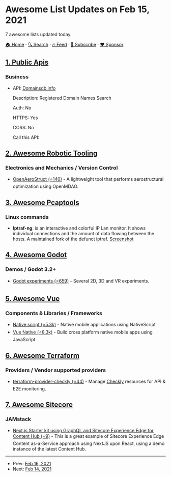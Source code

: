 # Awesome List Updates on Feb 15, 2021

7 awesome lists updated today.

[🏠 Home](/README.md) · [🔍 Search](https://www.trackawesomelist.com/search/) · [🔥 Feed](https://www.trackawesomelist.com/rss.xml) · [📮 Subscribe](https://trackawesomelist.us17.list-manage.com/subscribe?u=d2f0117aa829c83a63ec63c2f&id=36a103854c) · [❤️  Sponsor](https://github.com/sponsors/theowenyoung)



## [1. Public Apis](/content/public-apis/public-apis/README.md)

### Business

- API: [Domainsdb.info](https://domainsdb.info/)

  Description: Registered Domain Names Search

  Auth: No

  HTTPS: Yes

  CORS: No

  Call this API: 



## [2. Awesome Robotic Tooling](/content/protontypes/awesome-robotic-tooling/README.md)

### Electronics and Mechanics / Version Control

*   [OpenAeroStruct (⭐140)](https://github.com/mdolab/OpenAeroStruct) -  A lightweight tool that performs aerostructural optimization using OpenMDAO.

## [3. Awesome Pcaptools](/content/caesar0301/awesome-pcaptools/README.md)

### Linux commands

*   **Iptraf-ng**: is an interactive and colorful IP Lan monitor.  It shows individual connections and the amount of data flowing between the hosts. A maintained fork of the defunct iptraf. [Screenshot](https://wiki.ipfire.org/addons/iptraf-ng/iptraf-ng_monitor.png)

## [4. Awesome Godot](/content/godotengine/awesome-godot/README.md)

### Demos / Godot 3.2+

*   [Godot experiments (⭐659)](https://github.com/MrEliptik/godot_experiments) - Several 2D, 3D and VR experiments.

## [5. Awesome Vue](/content/vuejs/awesome-vue/README.md)

### Components & Libraries / Frameworks

*   [Native script (⭐5.3k)](https://github.com/nativescript-vue/nativescript-vue) - Native mobile applications using NativeScript
*   [Vue Native (⭐8.3k)](https://github.com/GeekyAnts/vue-native-core) - Build cross platform native mobile apps using JavaScript

## [6. Awesome Terraform](/content/shuaibiyy/awesome-terraform/README.md)

### Providers / Vendor supported providers

*   [terraform-provider-checkly (⭐44)](https://github.com/checkly/terraform-provider-checkly) - Manage [Checkly](https://www.checklyhq.com) resources for API & E2E monitoring.

## [7. Awesome Sitecore](/content/MartinMiles/awesome-sitecore/README.md)

### JAMstack

*   [Next.js Starter kit using GraphQL and Sitecore Experience Edge for Content Hub (⭐9)](https://github.com/konabos/Next.js-Starter-kit-using-GraphQL-and-Sitecore-Content-Hub-Content-as-a-Service) - This is a great example of Sitecore Experience Edge Content as-a-Service approach using NextJS upon React, using a demo instance of the latest Content Hub.

---

- Prev: [Feb 16, 2021](/content/2021/02/16/README.md)
- Next: [Feb 14, 2021](/content/2021/02/14/README.md)